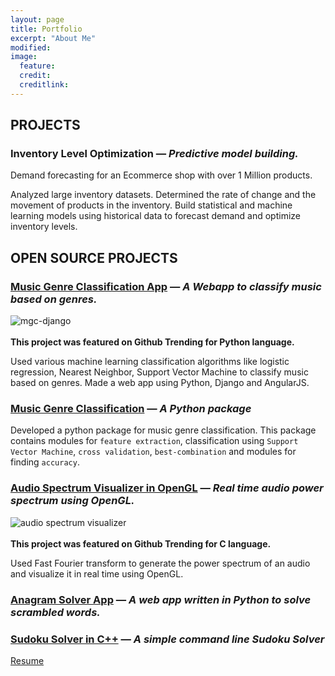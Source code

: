 ```yaml
---
layout: page
title: Portfolio
excerpt: "About Me"
modified: 
image: 
  feature:  
  credit: 
  creditlink: 
---
```

## PROJECTS

### Inventory Level Optimization — *Predictive model building.*

Demand forecasting for an Ecommerce shop with over 1 Million products. 

Analyzed large inventory datasets. Determined the rate of change and the movement of products in the inventory. 
Build statistical and machine learning models using historical data to forecast demand and optimize inventory levels. 


## OPEN SOURCE PROJECTS

### [Music Genre Classification App](https://github.com/indrajithi/mgc-django)  — *A Webapp to classify music based on genres.* 



![mgc-django](https://raw.githubusercontent.com/indrajithi/mgc-django/master/img.jpg)
<br><br>
**This project was featured on Github Trending for Python language.** 

Used various machine learning classification algorithms like logistic regression, Nearest Neighbor, Support Vector Machine to classify music based on genres. Made a web app using Python, Django and AngularJS. 




### [Music Genre Classification](https://github.com/indrajithi/mgc-python) — *A Python package*
Developed a python package for music genre classification. This package contains modules for `feature extraction`, classification using `Support Vector Machine`, `cross validation`, `best-combination` and modules for finding `accuracy`. 


### [Audio Spectrum Visualizer in OpenGL](https://github.com/indrajithi/Audio-Visualizer) — *Real time audio power spectrum using OpenGL.*

![audio spectrum visualizer](https://raw.githubusercontent.com/indrajithi/Audio-Visualizer/master/spectrum.gif)
<br><br>
**This project was featured on Github Trending for C language.**

Used Fast Fourier transform to generate the power spectrum of an audio and visualize it in real time using OpenGL.

### [Anagram Solver App](https://github.com/indrajithi/Jumble-words-Solver-using-webapp2) — *A web app written in Python to solve scrambled words.*

### [Sudoku Solver in C++](https://github.com/indrajithi/SUDOKU)  — *A simple command line Sudoku Solver*

 <a markdown="0" href="http://indrajith.me/resume" class="btn">Resume</a>
